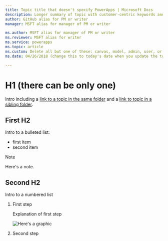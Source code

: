 ```yaml
---
title: Topic title that doesn't specify PowerApps | Microsoft Docs
description: Longer summary of topic with customer-centric keywords and PowerApps reference
author: GitHub alias for PM or writer
manager: MSFT alias for manager of PM or writer 

ms.author: MSFT alias for manager of PM or writer
ms.reviewer: MSFT alias for writer 
ms.service: powerapps
ms.topic: article
ms.custom: Delete all but one of these: canvas, model, admin, user, or cds
ms.date: 04/26/2018 (change this to today's date when you update the topic)

---
```

# H1 (there can be only one)

Intro including a [link to a topic in the same folder](data-platform-create-app.md) and a [link to topic in a sibling folder](../model-driven-apps/model-driven-app-overview.md).

## First H2

Intro to a bulleted list:

- first item
- second item

> [!NOTE]
> Here's a note.

## Second H2

Intro to a numbered list

1. First step

    Explanation of first step

    ![Here's a graphic](media/template/sample-apps.png)

1. Second step
